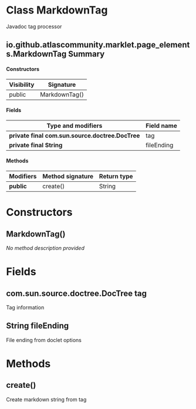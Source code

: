 Class MarkdownTag
=================
Javadoc tag processor

io.github.atlascommunity.marklet.page_elements.MarkdownTag Summary
-------
#### Constructors
| Visibility | Signature     |
| ---------- | ------------- |
| public     | MarkdownTag() |
#### Fields
| Type and modifiers                               | Field name |
| ------------------------------------------------ | ---------- |
| **private final com.sun.source.doctree.DocTree** | tag        |
| **private final String**                         | fileEnding |
#### Methods
| Modifiers  | Method signature | Return type |
| ---------- | ---------------- | ----------- |
| **public** | create()         | String      |

Constructors
============
MarkdownTag()
-------------
*No method description provided*


Fields
======
com.sun.source.doctree.DocTree tag
----------------------------------
Tag information


String fileEnding
---------------------------
File ending from doclet options


Methods
=======
create()
--------
Create markdown string from tag


